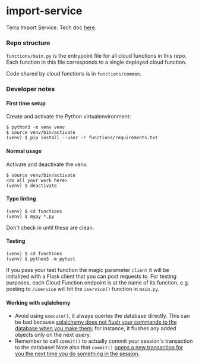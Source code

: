 # import-service
Terra Import Service. Tech doc [here](https://docs.google.com/document/d/1MeL9J5UqhtCg6SLD2Z9S_SsX3L9jYlZnSpfn2HJptc8/edit#).

### Repo structure

`functions/main.py` is the entrypoint file for all cloud functions in this repo. Each function in this file corresponds to a single deployed cloud function.

Code shared by cloud functions is in `functions/common`.

### Developer notes

#### First time setup

Create and activate the Python virtualenvironment:

```
$ python3 -m venv venv
$ source venv/bin/activate
(venv) $ pip install --user -r functions/requirements.txt
```

#### Normal usage

Activate and deactivate the venv.

```
$ source venv/bin/activate
<do all your work here>
(venv) $ deactivate
```

#### Type linting

```
(venv) $ cd functions
(venv) $ mypy *.py
```

Don't check in until these are clean.

#### Testing
```
(venv) $ cd functions
(venv) $ python3 -m pytest
```

If you pass your test function the magic parameter `client` it will be initialized with a Flask client that you can post requests to. For testing purposes, each Cloud Function endpoint is at the name of its function, e.g. posting to `/iservice` will hit the `iservice()` function in `main.py`.

#### Working with sqlalchemy

* Avoid using `execute()`, it always queries the database directly. This can be bad because [sqlalchemy does not flush your commands to the database when you make them](https://docs.sqlalchemy.org/en/13/orm/session_basics.html#flushing); for instance, it flushes any added objects only on the next query.
* Remember to call `commit()` to actually commit your session's transaction to the database! Note also that `commit()` [opens a new transaction for you the next time you do something in the session](https://docs.sqlalchemy.org/en/13/orm/session_api.html#sqlalchemy.orm.session.Session.commit).

